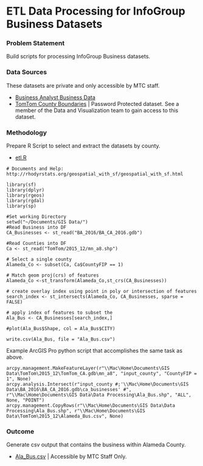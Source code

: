 # ETL Data Processing for InfoGroup Business Datasets 

### Problem Statement

Build scripts for processing InfoGroup Business datasets. 

### Data Sources
These datasets are private and only accessible by MTC staff.

- [Business Analyst Business Data](https://mtcdrive.box.com/s/oyj6twno0gjtp3y6w2nswq5xak4qltju)
- [TomTom County Boundaries](https://mtcdrive.box.com/s/5k8kbwbdpz7kt2udsfh357nkvcp3stw1) | Password Protected dataset.  See a member of the Data and Visualization team to gain access to this dataset.



### Methodology

Prepare R Script to select and extract the datasets by county.

- [etl.R](#etl.R)  

```
# Documents and Help: http://rhodyrstats.org/geospatial_with_sf/geospatial_with_sf.html

library(sf)
library(dplyr)
library(rgeos)
library(rgdal)
library(sp)

#Set working Directory
setwd("~/Documents/GIS Data/")
#Read Business into DF
CA_Businesses <- st_read("BA_2016/BA_CA_2016.gdb")

#Read Counties into DF
Ca <- st_read("TomTom/2015_12/mn_a8.shp")

# Select a single county
Alameda_Co <- subset(Ca, Ca$CountyFIP == 1)

# Match geom proj(crs) of features
Alameda_Co <-st_transform(Alameda_Co,st_crs(CA_Businesses))

# create overlay index using point in poly or intersection of features
search_index <- st_intersects(Alameda_Co, CA_Businesses, sparse = FALSE)

# apply index of features to subset the
Ala_Bus <- CA_Businesses[search_index,]

#plot(Ala_Bus$Shape, col = Ala_Bus$CITY)

write.csv(Ala_Bus, file = "Ala_Bus.csv")  

```

Example ArcGIS Pro python script that accomplishes the same task as above.

```
arcpy.management.MakeFeatureLayer(r"\\Mac\Home\Documents\GIS Data\TomTom\2015_12\TomTom_CA.gdb\mn_a8", "input_county", "CountyFIP = 1", None)
arcpy.analysis.Intersect(r"input_county #;'\\Mac\Home\Documents\GIS Data\BA_2016\BA_CA_2016.gdb\ca_businesses' #", r"\\Mac\Home\Documents\GIS Data\Data Processing\Ala_Bus.shp", "ALL", None, "POINT")
arcpy.management.CopyRows(r"\\Mac\Home\Documents\GIS Data\Data Processing\Ala_Bus.shp", r"\\Mac\Home\Documents\GIS Data\TomTom\2015_12\Alameda_Bus.csv", None)  

```

### Outcome 
Generate csv output that contains the business within Alameda County.

- [Ala_Bus.csv](https://mtcdrive.app.box.com/folder/11272654765) | Accessible by MTC Staff Only.
